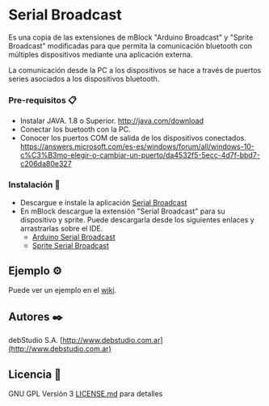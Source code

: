 # Serial Broadcast

Es una copia de las extensiones de mBlock "Arduino Broadcast" y "Sprite Broadcast" modificadas para que permita la comunicación bluetooth con múltiples dispositivos mediante una aplicación externa.

La comunicación desde la PC a los dispositivos se hace a través de puertos series asociados a los dispositivos bluetooth.

### Pre-requisitos 📋

- Instalar JAVA. 1.8 o Superior. http://java.com/download
- Conectar los buetooth con la PC.
- Conocer los puertos COM de salida de los dispositivos conectados. https://answers.microsoft.com/es-es/windows/forum/all/windows-10-c%C3%B3mo-elegir-o-cambiar-un-puerto/da4532f5-5ecc-4d7f-bbd7-c206da80e327

### Instalación 🔧

- Descargue e instale la aplicación [Serial Broadcast](https://github.com/debstudio/SerialBroadcast/raw/master/aplicaci%C3%B3n/SerialBroadcastInstall.zip)
- En mBlock descargue la extensión "Serial Broadcast" para su dispositivo y sprite. Puede descargarla desde los siguientes enlaces y arrastrarlas sobre el IDE.
  - [Arduino Serial Broadcast](https://github.com/debstudio/SerialBroadcast/blob/master/extensiones/arduino_serial_broadcast.mext?raw=true)
  - [Sprite Serial Broadcast](https://github.com/debstudio/SerialBroadcast/blob/master/extensiones/sprite_serial_broadcast.mext?raw=true)


## Ejemplo ⚙️

Puede ver un ejemplo en el [wiki](https://github.com/debstudio/SerialBroadcast/wiki).

## Autores ✒️

debStudio S.A. [http://www.debstudio.com.ar](http://www.debstudio.com.ar)

## Licencia 📄

GNU GPL Versión 3 [LICENSE.md](LICENSE.md) para detalles

